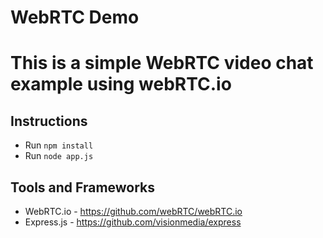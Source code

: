 # WebRTC Demo
This is a simple WebRTC video chat example using webRTC.io
==========================
## Instructions
* Run `npm install`
* Run `node app.js`

## Tools and Frameworks
* WebRTC.io - https://github.com/webRTC/webRTC.io
* Express.js - https://github.com/visionmedia/express
